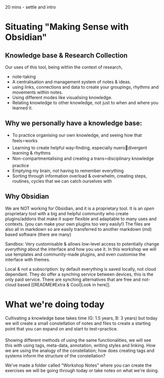 20 mins - settle and intro
# Situating "Making Sense with Obsidian"
## Knowledge base & Research Collection
Our uses of this tool, being within the context of research, 
- note-taking
- A centralisation and management system of notes & ideas.
- using links, connections and data to create your groupings, rhythms and movements within notes. 
- Using different modes like visualising knowledge. 
- Relating knowledge to other knowledge, not just to when and where you learned it.

## Why we personally have a knowledge base:
- To practice organising our own knowledge, and seeing how that feels⭐works
- Learning to create helpful way-finding, especially nuero🍮divergent learning & rhythms 
- Non-compartmentalising and creating a trans⭐disciplinary knowledge practice
- Emptying my brain, not having to remember everything
- Sorting through information overload & overwhelm, creating steps, routines, cycles that we can catch ourselves with

## Why Obsidian
We are NOT working for Obsidian, and it is a proprietary tool. It is an _open_ proprietary tool with a big and helpful community who create plugins/addons that make it super flexible and adaptable to many uses and contexts. (you can make your own plugins too very easily!) The files are also all in markdown so are easily transferred to another markdown (md) based software (there are many)

Sandbox: Very customisable & allows low-level access to potentially change _everything_ about the interface and how you use it. In this workshop we will use templates and community-made plugins, and even customise the interface with themes.

Local & not a subscription: by default everything is saved locally, not cloud dependant. They do offer a synching service between devices, this is the only paid service. There are synching alternatives that are free and not-cloud based [[README#Extra & Cool|Look in here]].

# What we're doing today

Cultivating a knowledge base takes time (G: 1.5 years, B: 3 years) but today we will create a small constellation of notes and files to create a starting point that you can expand on and start to test⭐practice.

Showing different methods of using the same functionalities, we will see this with using tags, meta-data, annotation, writing styles and linking. How we are using the analogy of the constellation; how does creating tags and systems inform the structure of the constellation? 

We've made a folder called "Workshop Notes" where you can create the exercises we will be going through today or take notes on what we're doing.




